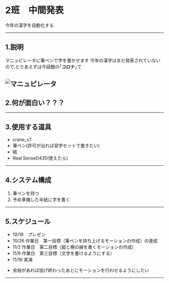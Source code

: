 # 2班　中間発表
今年の漢字を自動化する

---
## 1.説明
マニュピレータに筆ペンで字を書かせます
今年の漢字はまだ発表されていないので,とりあえずは今話題の｢**コロナ**｣で

![マニュピレータ](https://i.imgur.com/XcuqVc7.png "サンプル")
---
## 2.何が面白い？？？



---
## 3.使用する道具
* crane_x7
* 筆ペン(許可が出れば習字セットで書きたい)
* 紙
* Real SenseD435(使えたら)


---
## 4.システム構成
1. 筆ペンを持つ
2. 予め準備した半紙に字を書く




---
## 5.スケジュール
- 10/19　プレゼン
- 10/26 作業日　第一目標（筆ペンを持ち上げるモーションの作成）の達成
- 11/2  作業日　第二目標（縦と横の線を書くモーションの作成）
- 11/9  作業日　第三目標（文字を書けるようにする）
- 11/16	実演	
* 余裕があれば投げ終わったあとにモーションを行わせるようにしたい
---
